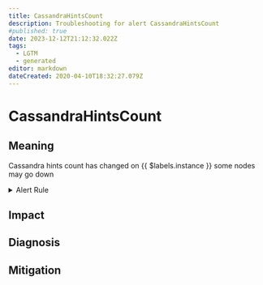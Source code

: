 ```yaml
---
title: CassandraHintsCount
description: Troubleshooting for alert CassandraHintsCount
#published: true
date: 2023-12-12T21:12:32.022Z
tags: 
  - LGTM
  - generated
editor: markdown
dateCreated: 2020-04-10T18:32:27.079Z
---
```


# CassandraHintsCount

## Meaning
[//]: # "Short paragraph that explains what the alert means"
Cassandra hints count has changed on {{ $labels.instance }} some nodes may go down

<details>
  <summary>Alert Rule</summary>

{{% rule "cassandra/criteo-cassandra-exporter.yml" "CassandraHintsCount" %}}

<!-- Rule when generated

```yaml
alert: CassandraHintsCount
expr: changes(cassandra_stats{name="org:apache:cassandra:metrics:storage:totalhints:count"}[1m]) > 3
for: 0m
labels:
    severity: critical
annotations:
    summary: Cassandra hints count (instance {{ $labels.instance }})
    description: |-
        Cassandra hints count has changed on {{ $labels.instance }} some nodes may go down
          VALUE = {{ $value }}
          LABELS = {{ $labels }}
    runbook: https://github.com/srerun/prometheus-alerts/blob/main/content/runbooks/criteo-cassandra-exporter/CassandraHintsCount.md

```

-->

</details>


## Impact
[//]: # "What could / will happen if the alert is not addressed"



## Diagnosis
[//]: # "Steps to take to identify the cause of the problem"



## Mitigation
[//]: # "The steps necessary to resolve the alert"
